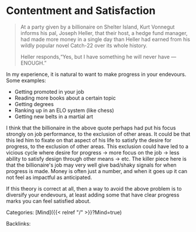 # Contentment and Satisfaction

> At a party given by a billionaire on Shelter Island, Kurt Vonnegut informs his pal, Joseph Heller, that their host, a hedge fund manager, had made more money in a single day than Heller had earned from his wildly popular novel Catch-22 over its whole history.
> 
> Heller responds,“Yes, but I have something he will never have — ENOUGH.”

In my experience, it is natural to want to make progress in your endevours.
Some examples:

 - Getting promoted in your job
 - Reading more books about a certain topic
 - Getting degrees
 - Ranking up in an ELO system (like chess)
 - Getting new belts in a martial art

I think that the billionaire in the above quote perhaps had put his focus
strongly on job performance, to the exclusion of other areas. It could be that
this led him to fixate on that aspect of his life to satisfy the desire for
progress, to the exclusion of other areas. This exclusion could have led to a
vicious cycle where desire for progress -> more focus on the job -> less
ability to satisfy design through other means -> etc. The killer piece here is
that the billionaire's job may very well give bad/shaky signals for when
progress is made. Money is often just a number, and when it goes up it can not
feel as impactful as anticipated.

If this theory is correct at all, then a way to avoid the above problem is to
diversify your endevours, at least adding some that have clear progress marks
you can feel satisfied about.










Categories: [Mind]({{< relref "/" >}}?Mind=true)

Backlinks: 